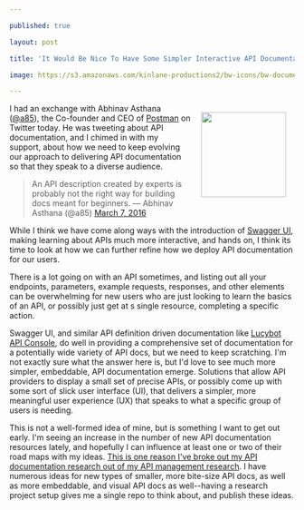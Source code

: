 ---
published: true
layout: post
title: 'It Would Be Nice To Have Some Simpler Interactive API Documentation In Addition To What We Have Now'
image: https://s3.amazonaws.com/kinlane-productions2/bw-icons/bw-documentation.png
---

<p><img style="padding: 15px;" src="https://s3.amazonaws.com/kinlane-productions2/bw-icons/bw-documentation.png" alt="" width="150" align="right" />
<p>I had an exchange with Abhinav Asthana (<a href="https://twitter.com/a85">@a85</a>), the&nbsp;Co-founder and CEO&nbsp;of <a href="https://www.postman.com/">Postman</a> on Twitter today. He was tweeting about API documentation, and I chimed in with my support, about how we need to keep evolving our approach to delivering API documentation so that they speak to a diverse audience.
<blockquote class="twitter-tweet">
<p dir="ltr" lang="en">An API description created by experts is probably not the right way for building docs meant for beginners.
&mdash; Abhinav Asthana (@a85) <a href="https://twitter.com/a85/status/706914218847576064">March 7, 2016</a></blockquote>
<script src="https://platform.twitter.com/widgets.js"></script>
<p>While I think we have come along ways with the introduction of <a href="https://github.com/swagger-api/swagger-ui">Swagger UI</a>, making learning about APIs much more interactive, and hands on, I think its time to look at how we can further refine how we deploy API documentation for our users.
<p>There is a lot going on with an API sometimes, and listing out all your endpoints, parameters, example requests, responses, and other elements can be overwhelming for new users who are just looking to learn the basics of an API, or possibly just get at s single resource, completing a specific action.&nbsp;
<p>Swagger UI, and similar API definition driven documentation like <a href="http://apievangelist.com/2016/01/25/a-new-open-source-interactive-api-documentation-from-folks-over-at-lucybot/">Lucybot API Console</a>, do well in providing a comprehensive set of documentation for a potentially wide variety of API docs, but we need to keep scratching. I'm not exactly sure what the answer here is, but I'd love to see much more simpler, embeddable, API documentation emerge. Solutions that allow API providers to display a small set of precise APIs, or possibly come up with some sort of slick user interface (UI), that delivers a simpler, more meaningful user experience (UX) that speaks to what a specific group of users is needing.
<p>This is not a well-formed idea of mine, but is something I want to get out early. I'm seeing an increase in the number of new API documentation resources lately, and hopefully I can influence at least one or two of their road maps with my ideas. <a href="http://documentation.apievangelist.com/">This is one reason I've broke out my API documentation research out of my API management research</a>.&nbsp;I have numerous ideas for new types of smaller, more bite-size API docs, as well as more embeddable, and visual API docs as well--having a research project setup gives me a single repo to think about, and publish these ideas.

